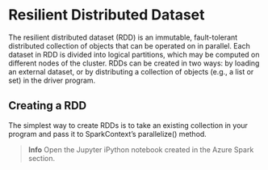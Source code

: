 # Resilient Distributed Dataset
The resilient distributed dataset (RDD) is an immutable, fault-tolerant distributed collection of objects that can be operated on in parallel. Each dataset in RDD is divided into logical partitions, which may be computed on different nodes of the cluster. RDDs can be created in two ways: by loading an external dataset, or by distributing a collection of objects (e.g., a list or set) in the driver program.

## Creating a RDD
The simplest way to create RDDs is to take an existing collection in your program
and pass it to SparkContext’s parallelize() method.

> **Info** Open the Jupyter iPython notebook created in the Azure Spark section.
